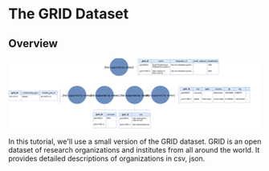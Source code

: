 # The GRID Dataset


## Overview


![Dataset](../assets/grid-dataset.svg)


In this tutorial, we'll use a small version of the GRID dataset. GRID is an open dataset of research organizations 
and institutes from all around the world. It provides detailed descriptions of organizations in csv, json. 